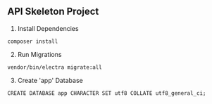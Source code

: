 ## API Skeleton Project

1. Install Dependencies

`composer install`

2. Run Migrations

`vendor/bin/electra migrate:all`
 
3. Create 'app' Database

`CREATE DATABASE app CHARACTER SET utf8 COLLATE utf8_general_ci;` 

